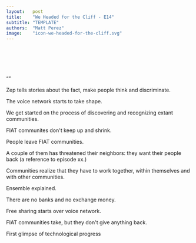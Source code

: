 ```yaml
---
layout:   post
title:    "We Headed for the Cliff - E14"
subtitle: "TEMPLATE"
authors:  "Matt Perez"
image:    "icon-we-headed-for-the-cliff.svg"
---
```



<div style="display: none;">
 <p>We headed for the cliff, smiling and chatting with everybody in our gasoline-powered SUV. And then we went over the cliff.</p>
</div>

<h1>&nbsp;</h1>
 <p>&ldquo;&rdquo;</p>
 <p>Zep tells stories about the fact, make people think and discriminate.</p>
 <p>The voice network starts to take shape.</p>
 <p>We get started on the process of discovering and recognizing extant communities.</p>
 <p>FIAT communites don't keep up and shrink.</p>
 <p>People leave FIAT communities.</p>
 <p>A couple of them has threatened their neighbors: they want their people back (a reference to episode xx.)</p>
 <p>Communities realize that they have to work together, within themselves and with other communities.</p>
 <p>Ensemble explained.</p>
 <p>There are no banks and no exchange money.</p>
 <p>Free sharing starts over voice network.</p>
 <p>FIAT communities take, but they don't give anything back.</p>
 <p>First glimpse of technological progress</p>